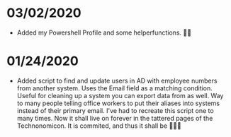 # 03/02/2020
* Added my Powershell Profile and some helperfunctions. 🧙‍♂️

# 01/24/2020
* Added script to find and update users in AD with employee numbers from another system. Uses the Email field as a matching condition. Useful for cleaning up a system you can export data from as well. Way to many people telling office workers to put their aliases into systems instead of their primary email. I've had to recreate this script one to many times. Now it shall live on forever in the tattered pages of the Technonomicon. It is commited, and thus it shall be 🤘💀🤘